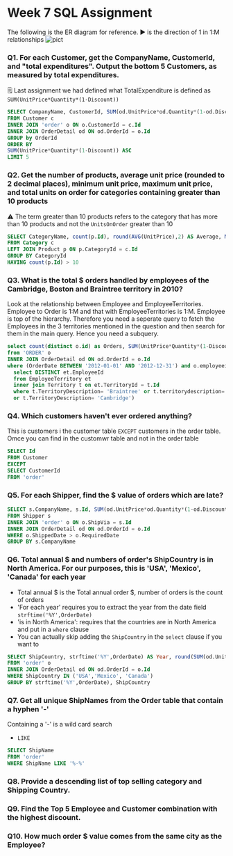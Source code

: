 # Week 7 SQL Assignment

The following is the ER diagram for reference.
▶️ is the direction of 1 in 1:M relationships
![pict](https://documentation.red-gate.com/dms6/files/49646072/49646073/3/1559655630714/ERDiagramNorthwind.png)

### Q1. For each Customer, get the CompanyName, CustomerId, and "total expenditures". Output the bottom 5 Customers, as measured by total expenditures.
🗒️ Last assignment we had defined what TotalExpenditure is defined as ```SUM(UnitPrice*Quantity*(1-Discount))```
```sql
SELECT CompanyName, CustomerId, SUM(od.UnitPrice*od.Quantity*(1-od.Discount)) as TotalExpenditures
FROM Customer c
INNER JOIN 'order' o ON o.CustomerId = c.Id
INNER JOIN OrderDetail od ON od.OrderId = o.Id
GROUP by OrderId
ORDER BY
SUM(UnitPrice*Quantity*(1-Discount)) ASC
LIMIT 5
```

### Q2. Get the number of products, average unit price (rounded to 2 decimal places), minimum unit price, maximum unit price, and total units on order for categories containing greater than 10 products

⚠️ The term greater than 10 products refers to the category that has more than 10 products and not the ```UnitsOnOrder``` greater than 10

```sql
SELECT CategoryName, count(p.Id), round(AVG(UnitPrice),2) AS Average, MIN(UnitPrice) AS MinimumUnitPrice, MAX(UnitPrice) AS MaximumUnitPrice, count(UnitsOnOrder) AS NumberOfProducts, SUM(UnitsOnOrder) AS UnitsOnOrder
FROM Category c
LEFT JOIN Product p ON p.CategoryId = c.Id
GROUP BY CategoryId
HAVING count(p.Id) > 10
```

### Q3. What is the total $ orders handled by employees of the Cambridge, Boston and Braintree territory in 2010? 

Look at the relationship between Employee and EmployeeTerritories. Employee to Order is 1:M and that with EmployeeTerritories is 1:M. Employee is top of the hierarchy. Therefore you need a seperate query to fetch the Employees in the 3 territories mentioned in the question and then search for them in the main query. Hence you need a subquery.
```sql
select count(distinct o.id) as Orders, SUM(UnitPrice*Quantity*(1-Discount)) AS 'Total$'
from 'ORDER' o
INNER JOIN OrderDetail od ON od.OrderId = o.Id
where (OrderDate BETWEEN '2012-01-01' AND '2012-12-31') and o.employeeid in (
  select DISTINCT et.EmployeeId
  from EmployeeTerritory et
  inner join Territory t on et.TerritoryId = t.Id
  where t.TerritoryDescription= 'Braintree' or t.territorydescription= 'Boston' 
  or t.TerritoryDescription= 'Cambridge')
```

### Q4. Which customers haven't ever ordered anything?

This is customers i the customer table ```EXCEPT``` customers in the order table. Omce you can find in the customwr table and not in the order table

```sql
SELECT Id
FROM Customer
EXCEPT
SELECT CustomerId
FROM 'order'
```

### Q5. For each Shipper, find the $ value of orders which are late?

```sql
SELECT s.CompanyName, s.Id, SUM(od.UnitPrice*od.Quantity*(1-od.Discount)) as Value
FROM Shipper s
INNER JOIN 'order' o ON o.ShipVia = s.Id
INNER JOIN OrderDetail od ON od.OrderId = o.Id
WHERE o.ShippedDate > o.RequiredDate
GROUP BY s.CompanyName
```

### Q6. Total annual $ and numbers of  order's ShipCountry is in North America. For our purposes, this is 'USA', 'Mexico', 'Canada' for each year

- Total annual $ is the Total annual order $, number of orders is the count of orders
- 'For each year' requires you to extract the year from the date field ```strftime('%Y',OrderDate)```
- 'is in North America': requires that the countries are in North America and put in a ```where``` clause
- You can actually skip adding the ```ShipCountry``` in the ```select``` clause if you want to

```sql
SELECT ShipCountry, strftime('%Y',OrderDate) AS Year, round(SUM(od.UnitPrice*od.Quantity*(1-od.Discount)),1) as TotalAnnualOrders, count(o.Id) as NumberOfOrders
FROM 'order' o
INNER JOIN OrderDetail od ON od.OrderId = o.Id
WHERE ShipCountry IN ('USA','Mexico', 'Canada')
GROUP BY strftime('%Y',OrderDate), ShipCountry
```
### Q7. Get all unique ShipNames from the Order table that contain a hyphen '-'

Containing a '-' is a wild card search 
- ```LIKE``` 
```sql
SELECT ShipName
FROM 'order'
WHERE ShipName LIKE '%-%'
```

### Q8. Provide a descending list of top selling category and Shipping Country.

### Q9. Find the Top 5 Employee and Customer combination with the highest discount. 

### Q10. How much order $ value comes from the same city as the Employee?



